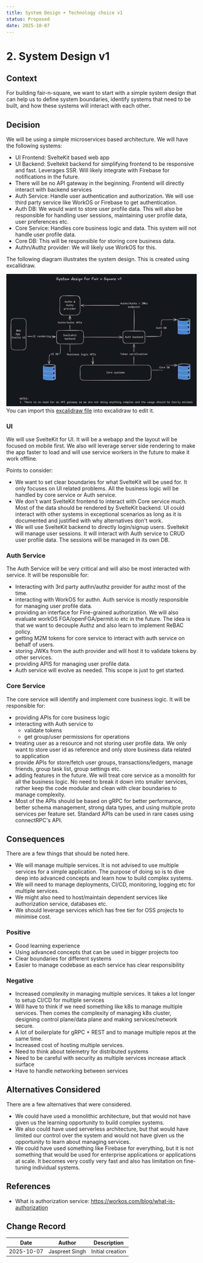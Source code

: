 ```yaml
---
title: System Design + Technology choice v1
status: Proposed
date: 2025-10-07
---
```


# 2. System Design v1

## Context

For building fair-n-square, we want to start with a simple system design that can help us to define system boundaries, identify systems that need to be built, and how these systems will interact with each other.

## Decision

We will be using a simple microservices based architecture. We will have the following systems:

- UI Frontend: SvelteKit based web app
- UI Backend: Sveltekit backend for simplifying frontend to be responsive and fast. Leverages SSR. Will likely integrate with Firebase for notifications in the future.
- There will be no API gateway in the beginning. Frontend will directly interact with backend services
- Auth Service: Handle user authentication and authorization. We will use third party service like WorkOS or Firebase to get authentication.
- Auth DB: We would want to store user profile data. This will also be responsible for handling user sessions, maintaining user profile data, user preferences etc.
- Core Service: Handles core business logic and data. This system will not handle user profile data.
- Core DB: This will be responsible for storing core business data.
- Authn/Authz provider: We will likely use WorkOS for this.

The following diagram illustrates the system design. This is created using excallidraw.

![System Design](./assets/system_design_2025-10-07.png)
You can import this [excalidraw file](./../diagrams/Fair-n-square-whiteboard.excalidraw) into excalidraw to edit it.

### UI

We will use SvelteKit for UI. It will be a webapp and the layout will be focused on mobile first. We also will leverage server side rendering to make the app faster to load and will use service workers in the future to make it work offline.

Points to consider:

- We want to set clear boundaries for what SvelteKit will be used for. It only focuses on UI related problems. All the business logic will be handled by core service or Auth service.
- We don't want SvelteKit frontend to interact with Core service much. Most of the data should be rendered by SvelteKit backend. UI could interact with other systems in exceptional scenarios as long as it is documented and justified with why alternatives don't work.
- We will use SvelteKit backend to directly login/signup users. Sveltekit will manage user sessions. It will interact with Auth service to CRUD user profile data. The sessions will be managed in its own DB.

### Auth Service

The Auth Service will be very critical and will also be most interacted with service. It will be responsible for:

- Interacting with 3rd party authn/authz provider for authz most of the time.
- interacting with WorkOS for authn. Auth service is mostly responsible for managing user profile data.
- providing an interface for Fine-grained authorization. We will also evaluate workOS FGA/openFGA/permit.io etc in the future. The idea is that we want to decouple Authz and also learn to implement ReBAC policy.
- getting M2M tokens for core service to interact with auth service on behalf of users.
- storing JWKs from the auth provider and will host it to validate tokens by other services.
- providing APIS for managing user profile data.
- Auth service will evolve as needed. This scope is just to get started.

### Core Service

The core service will identify and implement core business logic. It will be responsible for:

- providing APIs for core business logic
- interacting with Auth service to
  - validate tokens
  - get group/user permissions for operations
- treating user as a resource and not storing user profile data. We only want to store user id as reference and only store business data related to application
- provide APIs for store/fetch user groups, transactions/ledgers, manage friends, group task list, group settings etc.
- adding features in the future. We will treat core service as a monolith for all the business logic. No need to break it down into smaller services, rather keep the code modular and clean with clear boundaries to manage complexity.
- Most of the APIs should be based on gRPC for better performance, better schema management, strong data types, and using multiple proto services per feature set. Standard APIs can be used in rare cases using connectRPC's API.

## Consequences

There are a few things that should be noted here.

- We will manage multiple services. It is not advised to use multiple services for a simple application. The purpose of doing so is to dive deep into advanced concepts and learn how to build complex systems.
- We will need to manage deployments, CI/CD, monitoring, logging etc for multiple services.
- We might also need to host/maintain dependent services like authorization service, databases etc.
- We should leverage services which has free tier for OSS projects to minimise cost.

### Positive

- Good learning experience
- Using advanced concepts that can be used in bigger projects too
- Clear boundaries for different systems
- Easier to manage codebase as each service has clear responsibility

### Negative

- Increased complexity in managing multiple services. It takes a lot longer to setup CI/CD for multiple services
- Will have to think if we need something like k8s to manage multiple services. Then comes the complexity of managing k8s cluster, designing control plane/data plane and making services/network secure.
- A lot of boilerplate for gRPC + REST and to manage multiple repos at the same time.
- Increased cost of hosting multiple services.
- Need to think about telemetry for distributed systems
- Need to be careful with security as multiple services increase attack surface
- Have to handle networking between services

## Alternatives Considered

There are a few alternatives that were considered.

- We could have used a monolithic architecture, but that would not have given us the learning opportunity to build complex systems.
- We also could have used serverless architecture, but that would have limited our control over the system and would not have given us the opportunity to learn about managing services.
- We could have used something like Firebase for everything, but it is not something that would be used for enterprise applications or applications at scale. It becomes very costly very fast and also has limitation on fine-tuning individual systems.

## References

- What is authorization service: https://workos.com/blog/what-is-authorization

## Change Record

| Date       | Author         | Description      |
| ---------- | -------------- | ---------------- |
| 2025-10-07 | Jaspreet Singh | Initial creation |
